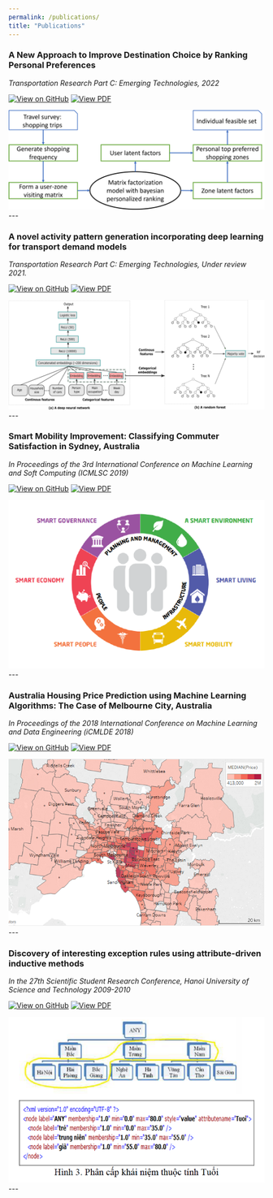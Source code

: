 ```yaml
---
permalink: /publications/
title: "Publications"
---
```


### A New Approach to Improve Destination Choice by Ranking Personal Preferences

*Transportation Research Part C: Emerging Technologies, 2022*

[![View on GitHub](https://img.shields.io/badge/GitHub-View_on_GitHub-blue?logo=GitHub)](https://github.com/danhphan/ranking-preferred-destinations)
[![View PDF](https://img.shields.io/badge/PDF-View%20pdf-brightgreen)](https://www.sciencedirect.com/science/article/abs/pii/S0968090X22002406)

<center><img src="../assets/publications/publication_05.png"/></center>
---

### A novel activity pattern generation incorporating deep learning for transport demand models

*Transportation Research Part C: Emerging Technologies, Under review 2021.*

[![View on GitHub](https://img.shields.io/badge/GitHub-View_on_GitHub-blue?logo=GitHub)](https://github.com/danhphan/m2actgen)
[![View PDF](https://img.shields.io/badge/PDF-View%20pdf-brightgreen)](https://arxiv.org/abs/2104.02278)

<center><img src="../assets/publications/publication_04.png"/></center>
---

### Smart Mobility Improvement: Classifying Commuter Satisfaction in Sydney, Australia

*In Proceedings of the 3rd International Conference on Machine Learning and Soft Computing (ICMLSC 2019)*

[![View on GitHub](https://img.shields.io/badge/GitHub-View_on_GitHub-blue?logo=GitHub)](https://github.com/danhphan/Classifying-Commuter-Satisfaction)
[![View PDF](https://img.shields.io/badge/PDF-View%20pdf-brightgreen)](https://dl.acm.org/citation.cfm?id=3311021)

<center><img src="../assets/publications/publication_01.png"/></center>
---

### Australia Housing Price Prediction using Machine Learning Algorithms: The Case of Melbourne City, Australia

*In Proceedings of the 2018 International Conference on Machine Learning and Data Engineering (iCMLDE 2018)*

[![View on GitHub](https://img.shields.io/badge/GitHub-View_on_GitHub-blue?logo=GitHub)](https://github.com/danhphan/Housing-Price-Prediction)
[![View PDF](https://img.shields.io/badge/PDF-View%20pdf-brightgreen)](https://ieeexplore.ieee.org/document/8614000)

<center><img src="../assets/publications/publication_02.png"/></center>
---

### Discovery of interesting exception rules using attribute-driven inductive methods

*In the 27th Scientific Student Research Conference, Hanoi University of Science and Technology 2009-2010*

[![View on GitHub](https://img.shields.io/badge/GitHub-View_on_GitHub-blue?logo=GitHub)](https://github.com/chriskhanhtran/CS224n-NLP-Solutions/tree/master/assignments/)
[![View PDF](https://img.shields.io/badge/PDF-View%20pdf-brightgreen)](https://www.academia.edu/2999124)

<center><img src="../assets/publications/publication_03.png"/></center>
---